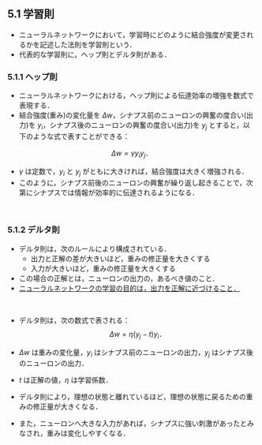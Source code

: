 [](2019/05/15)

## 5.1 学習則
- ニューラルネットワークにおいて，学習時にどのように結合強度が変更されるかを記述した法則を学習則という．
- 代表的な学習則に，ヘップ則とデルタ則がある．

### 5.1.1 ヘップ則
- ニューラルネットワークにおける，ヘップ則による伝達効率の増強を数式で表現する．
- 結合強度(重み)の変化量を $\Delta w$，シナプス前のニューロンの興奮の度合い(出力)を $y_i$，シナプス後のニューロンの興奮の度合い(出力)を $y_j$ とすると，以下のような式で表すことができる：

$$
\Delta w = \gamma y_i y_j．
$$

- $\gamma$ は定数で，$y_i$ と $y_j$ がともに大きければ，結合強度は大きく増強される．
- このように，シナプス前後のニューロンの興奮が繰り返し起きることで，次第にシナプスでは情報が効率的に伝達されるようになる．

<br>

### 5.1.2 デルタ則
- デルタ則は，次のルールにより構成されている．
   - 出力と正解の差が大きいほど，重みの修正量を大きくする
   - 入力が大きいほど，重みの修正量を大きくする
- この場合の正解とは，ニューロンの出力の，あるべき値のこと．
- <u>ニューラルネットワークの学習の目的は，出力を正解に近づけること．</u>

<br>

- デルタ則は，次の数式で表される：
$$
\Delta w = \eta (y_j - t) y_i．
$$

- $\Delta w$ は重みの変化量，$y_i$ はシナプス前のニューロンの出力，$y_j$ はシナプス後のニューロンの出力．
- $t$ は正解の値，$\eta$ は学習係数．
- デルタ則により，理想の状態と離れているほど，理想の状態に戻るための重みの修正量が大きくなる．
- また，ニューロンへ大きな入力があれば，シナプスに強い刺激があったとみなされ，重みは変化しやすくなる．